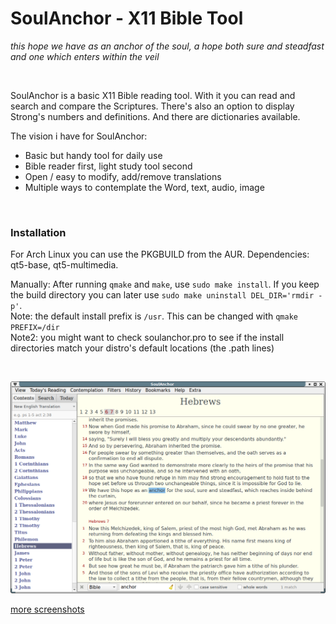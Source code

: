 # SoulAnchor - X11 Bible Tool

*this hope we have as an anchor of the soul, a hope both sure and steadfast and one which enters within the veil*

&nbsp;

SoulAnchor is a basic X11 Bible reading tool. With it you can read and search and compare the Scriptures.
There's also an option to display Strong's numbers and definitions. And there are dictionaries available.

The vision i have for SoulAnchor:
* Basic but handy tool for daily use
* Bible reader first, light study tool second
* Open / easy to modify, add/remove translations
* Multiple ways to contemplate the Word, text, audio, image

&nbsp;

### Installation

For Arch Linux you can use the PKGBUILD from the AUR.
Dependencies: qt5-base, qt5-multimedia.

Manually: After running `qmake` and `make`, use `sudo make install`. If you keep the build directory you can later use `sudo make uninstall DEL_DIR='rmdir -p'`.  
Note: the default install prefix is `/usr`. This can be changed with `qmake PREFIX=/dir`  
Note2: you might want to check soulanchor.pro to see if the install directories match your distro's default locations (the .path lines)  

&nbsp;

![soulanchor](data/img/soulanchor.png?raw=true)

[more screenshots](https://www.dropbox.com/sh/jhuutnchr7pxru3/AAA7rtTic8LdeUFTKEtsW2hPa?dl=0)


